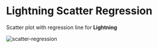 # Lightning Scatter Regression

Scatter plot with regression line for **Lightning**

![scatter-regression](https://github.com/dazebug/lightning-scatter-regression/blob/master/data/thumbnail.png)

